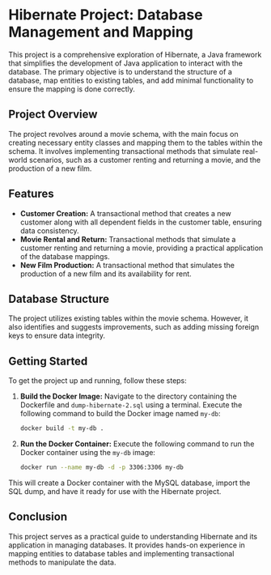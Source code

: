 # Hibernate Project: Database Management and Mapping

This project is a comprehensive exploration of Hibernate, a Java framework that simplifies the development of Java application to interact with the database. The primary objective is to understand the structure of a database, map entities to existing tables, and add minimal functionality to ensure the mapping is done correctly.

## Project Overview

The project revolves around a movie schema, with the main focus on creating necessary entity classes and mapping them to the tables within the schema. It involves implementing transactional methods that simulate real-world scenarios, such as a customer renting and returning a movie, and the production of a new film.

## Features

- **Customer Creation:** A transactional method that creates a new customer along with all dependent fields in the customer table, ensuring data consistency.
- **Movie Rental and Return:** Transactional methods that simulate a customer renting and returning a movie, providing a practical application of the database mappings.
- **New Film Production:** A transactional method that simulates the production of a new film and its availability for rent.

## Database Structure

The project utilizes existing tables within the movie schema. However, it also identifies and suggests improvements, such as adding missing foreign keys to ensure data integrity.

## Getting Started

To get the project up and running, follow these steps:

1. **Build the Docker Image:** Navigate to the directory containing the Dockerfile and `dump-hibernate-2.sql` using a terminal. Execute the following command to build the Docker image named `my-db`:

    ```bash
    docker build -t my-db .
    ```

2. **Run the Docker Container:** Execute the following command to run the Docker container using the `my-db` image:

    ```bash
    docker run --name my-db -d -p 3306:3306 my-db
    ```

This will create a Docker container with the MySQL database, import the SQL dump, and have it ready for use with the Hibernate project.

## Conclusion

This project serves as a practical guide to understanding Hibernate and its application in managing databases. It provides hands-on experience in mapping entities to database tables and implementing transactional methods to manipulate the data.
